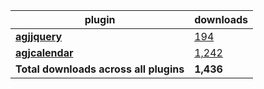 plugin|downloads
------|----------
[**agjjquery**](https://www.npmjs.com/package/agjjquery)|[194](https://www.npmjs.com/package/agjjquery)
[**agjcalendar**](https://www.npmjs.com/package/agjcalendar)|[1,242](https://www.npmjs.com/package/agjcalendar)
**Total downloads across all plugins**|**1,436**
